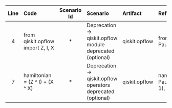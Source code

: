 | Line | Code | Scenario Id | Scenario | Artifact | Refactoring |
| :-: | :- | :-: | :- | :- | :- |
| 4 | from qiskit.opflow import Z, I, X | * | Deprecation -> qiskit.opflow module deprecated (optional) | qiskit.opflow | from qiskit.opflow import PauliSumOp |
| 7 | hamiltonian = (Z ^ I) + (X ^ X) | * | Deprecation -> qiskit.opflow operators deprecated (optional) | qiskit.opflow | hamiltonian = PauliSumOp.from_list([('ZI', 1), ('XX', 1)]) |